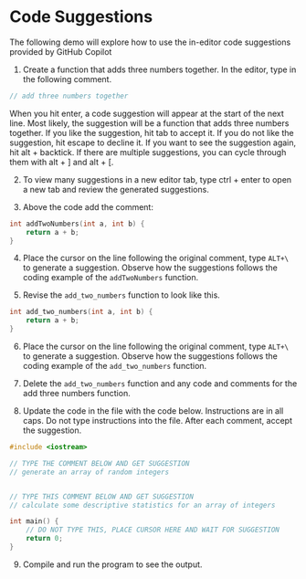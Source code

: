 # Code Suggestions

The following demo will explore how to use the in-editor code suggestions provided by GitHub Copilot

1. Create a function that adds three numbers together. In the editor, type in the following comment.

```cpp
// add three numbers together
```

When you hit enter, a code suggestion will appear at the start of the next line. Most likely, the suggestion will be a function that adds three numbers together. If you like the suggestion, hit tab to accept it. If you do not like the suggestion, hit escape to decline it. If you want to see the suggestion again, hit alt + backtick. If there are multiple suggestions, you can cycle through them with alt + ] and alt + [.

2. To view many suggestions in a new editor tab, type ctrl + enter to open a new tab and review the generated suggestions.

3. Above the code add the comment:

```cpp
int addTwoNumbers(int a, int b) {
    return a + b;
}
```

4. Place the cursor on the line following the original comment, type `ALT+\` to generate a suggestion. Observe how the suggestions follows the coding example of the `addTwoNumbers` function.

5. Revise the `add_two_numbers` function to look like this.


```cpp
int add_two_numbers(int a, int b) {
    return a + b;
}
```

6. Place the cursor on the line following the original comment, type `ALT+\` to generate a suggestion. Observe how the suggestions follows the coding example of the `add_two_numbers` function.

7. Delete the `add_two_numbers` function and any code and comments for the add three numbers function.

8. Update the code in the file with the code below. Instructions are in all caps. Do not type instructions into the file. After each comment, accept the suggestion.

```cpp
#include <iostream>

// TYPE THE COMMENT BELOW AND GET SUGGESTION
// generate an array of random integers


// TYPE THIS COMMENT BELOW AND GET SUGGESTION
// calculate some descriptive statistics for an array of integers

int main() {
    // DO NOT TYPE THIS, PLACE CURSOR HERE AND WAIT FOR SUGGESTION
    return 0;
}
```

9. Compile and run the program to see the output.

